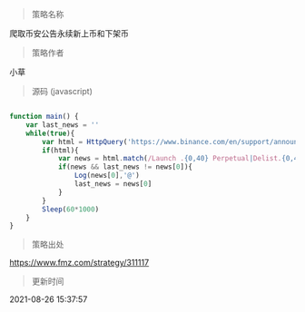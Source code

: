 
> 策略名称

爬取币安公告永续新上币和下架币

> 策略作者

小草





> 源码 (javascript)

``` javascript

function main() {
    var last_news = ''
    while(true){
        var html = HttpQuery('https://www.binance.com/en/support/announcement/c-49?navId=49')
        if(html){
            var news = html.match(/Launch .{0,40} Perpetual|Delist.{0,40}-\d{1,2}/i)
            if(news && last_news != news[0]){
                Log(news[0],'@')
                last_news = news[0]
            }
        }
        Sleep(60*1000)
    }
}

```

> 策略出处

https://www.fmz.com/strategy/311117

> 更新时间

2021-08-26 15:37:57
